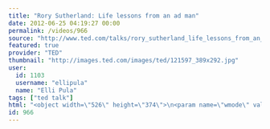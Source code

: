 ```yaml
---
title: "Rory Sutherland: Life lessons from an ad man"
date: 2012-06-25 04:19:27 00:00
permalink: /videos/966
source: "http://www.ted.com/talks/rory_sutherland_life_lessons_from_an_ad_man.html"
featured: true
provider: "TED"
thumbnail: "http://images.ted.com/images/ted/121597_389x292.jpg"
user:
  id: 1103
  username: "ellipula"
  name: "Elli Pula"
tags: ["ted talk"]
html: "<object width=\"526\" height=\"374\">\n<param name=\"wmode\" value=\"transparent\"><param name=\"movie\" value=\"http://video.ted.com/assets/player/swf/EmbedPlayer.swf\"><param name=\"allowFullScreen\" value=\"true\"><param name=\"allowScriptAccess\" value=\"always\"><param name=\"wmode\" value=\"transparent\"><param name=\"bgColor\" value=\"#ffffff\"><param name=\"flashvars\" value=\"vu=http://video.ted.com/talk/stream/2009G/Blank/RorySutherland_2009G-320k.mp4&amp;su=http://images.ted.com/images/ted/tedindex/embed-posters/RorySutherland-2009G.embed_thumbnail.jpg&amp;vw=512&amp;vh=288&amp;ap=0&amp;ti=658&amp;lang=en&amp;introDuration=15330&amp;adDuration=4000&amp;postAdDuration=830&amp;adKeys=talk=rory_sutherland_life_lessons_from_an_ad_man;year=2009;theme=what_makes_us_happy;theme=media_that_matters;theme=unconventional_explanations;theme=the_creative_spark;event=TEDGlobal+2009;tag=advertising;tag=business;tag=creativity;tag=economics;tag=happiness;tag=life;tag=psychology;&amp;preAdTag=tconf.ted/embed;tile=1;sz=512x288;\"><embed src=\"http://video.ted.com/assets/player/swf/EmbedPlayer.swf\" pluginspace=\"http://www.macromedia.com/go/getflashplayer\" type=\"application/x-shockwave-flash\" wmode=\"transparent\" bgcolor=\"#ffffff\" width=\"526\" height=\"374\" allowfullscreen=\"true\" allowscriptaccess=\"always\" flashvars=\"vu=http://video.ted.com/talk/stream/2009G/Blank/RorySutherland_2009G-320k.mp4&amp;su=http://images.ted.com/images/ted/tedindex/embed-posters/RorySutherland-2009G.embed_thumbnail.jpg&amp;vw=512&amp;vh=288&amp;ap=0&amp;ti=658&amp;lang=en&amp;introDuration=15330&amp;adDuration=4000&amp;postAdDuration=830&amp;adKeys=talk=rory_sutherland_life_lessons_from_an_ad_man;year=2009;theme=what_makes_us_happy;theme=media_that_matters;theme=unconventional_explanations;theme=the_creative_spark;event=TEDGlobal+2009;tag=advertising;tag=business;tag=creativity;tag=economics;tag=happiness;tag=life;tag=psychology;&amp;preAdTag=tconf.ted/embed;tile=1;sz=512x288;\"></embed></object>"
id: 966
---
```


